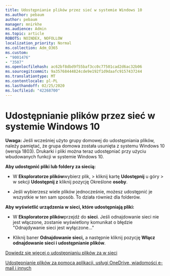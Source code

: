 ```yaml
---
title: Udostępnianie plików przez sieć w systemie Windows 10
ms.author: pebaum
author: pebaum
manager: mnirkhe
ms.audience: Admin
ms.topic: article
ROBOTS: NOINDEX, NOFOLLOW
localization_priority: Normal
ms.collection: Adm_O365
ms.custom:
- "9001476"
- "3507"
ms.openlocfilehash: ac62bf8dbd9f55baf3cc0c77501cad2d6ac32b06
ms.sourcegitcommit: 9a35768444824cde9e192f1d9daafc9157437244
ms.translationtype: MT
ms.contentlocale: pl-PL
ms.lasthandoff: 02/25/2020
ms.locfileid: "42268700"
---
```

# <a name="file-sharing-over-a-network-in-windows-10"></a>Udostępnianie plików przez sieć w systemie Windows 10

**Uwaga:** Jeśli wcześniej użyto grupy domowej do udostępniania plików, należy pamiętać, że grupa domowa została usunięta z systemu Windows 10 (wersja 1803). Drukarki i pliki można teraz udostępniać przy użyciu wbudowanych funkcji w systemie Windows 10.

**Aby udostępnić pliki lub foldery za siecią:**

- W **Eksploratorze plików**wybierz plik, > kliknij kartę **Udostępnij** u góry > w sekcji **Udostępnij z** kliknij pozycję Określone **osoby**.
          
- Jeśli wybierzesz wiele plików jednocześnie, możesz udostępnić je wszystkie w ten sam sposób. To działa również dla folderów.

**Aby wyświetlić urządzenia w sieci, które udostępniają pliki:**

- W **Eksploratorze plików**przejdź do **sieci**. Jeśli odnajdowanie sieci nie jest włączone, zostanie wyświetlony komunikat o błędzie "Odnajdywanie sieci jest wyłączone..."

- Kliknij baner **Odnajdowanie sieci,** a następnie kliknij pozycję **Włącz odnajdowanie sieci i udostępnianie plików**. 
          

[Dowiedz się więcej o udostępnianiu plików za w sieci](https://support.microsoft.com/help/4092694/windows-10-file-sharing-over-a-network)

[Udostępnianie plików za pomocą aplikacji, usługi OneDrive, wiadomości e-mail i innych](https://support.microsoft.com/help/4027674/windows-10-share-files-in-file-explorer)
